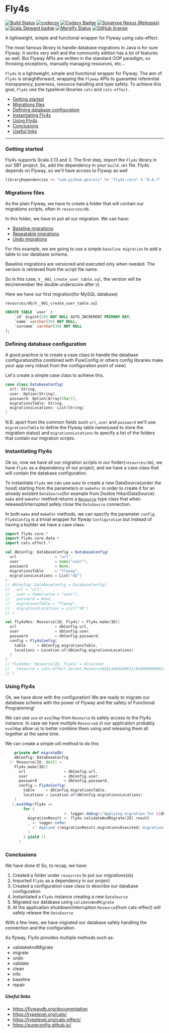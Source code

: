 # Fly4s
[![Build Status](https://github.com/geirolz/fly4s/actions/workflows/cicd.yml/badge.svg)](https://github.com/geirolz/fly4s/actions)
[![codecov](https://img.shields.io/codecov/c/github/geirolz/fly4s)](https://codecov.io/gh/geirolz/fly4s)
[![Codacy Badge](https://api.codacy.com/project/badge/Grade/db3274b55e0c4031803afb45f58d4413)](https://www.codacy.com/manual/david.geirola/fly4s?utm_source=github.com&amp;utm_medium=referral&amp;utm_content=geirolz/fly4s&amp;utm_campaign=Badge_Grade)
[![Sonatype Nexus (Releases)](https://img.shields.io/nexus/r/com.github.geirolz/fly4s-core_2.13?server=https%3A%2F%2Foss.sonatype.org)](https://mvnrepository.com/artifact/com.github.geirolz/fly4s-core)
[![Scala Steward badge](https://img.shields.io/badge/Scala_Steward-helping-blue.svg?style=flat&logo=data:image/png;base64,iVBORw0KGgoAAAANSUhEUgAAAA4AAAAQCAMAAAARSr4IAAAAVFBMVEUAAACHjojlOy5NWlrKzcYRKjGFjIbp293YycuLa3pYY2LSqql4f3pCUFTgSjNodYRmcXUsPD/NTTbjRS+2jomhgnzNc223cGvZS0HaSD0XLjbaSjElhIr+AAAAAXRSTlMAQObYZgAAAHlJREFUCNdNyosOwyAIhWHAQS1Vt7a77/3fcxxdmv0xwmckutAR1nkm4ggbyEcg/wWmlGLDAA3oL50xi6fk5ffZ3E2E3QfZDCcCN2YtbEWZt+Drc6u6rlqv7Uk0LdKqqr5rk2UCRXOk0vmQKGfc94nOJyQjouF9H/wCc9gECEYfONoAAAAASUVORK5CYII=)](https://scala-steward.org)
[![Mergify Status](https://img.shields.io/endpoint.svg?url=https://gh.mergify.io/badges/geirolz/fly4s&style=flat)](https://mergify.io)
[![GitHub license](https://img.shields.io/github/license/geirolz/fly4s)](https://github.com/geirolz/fly4s/blob/main/LICENSE)


A lightweight, simple and functional wrapper for Flyway using cats-effect.

The most famous library to handle database migrations in Java is for sure Flyway.
It works very well and the community edition has a lot of features as well.
But Flyway APIs are written in the standard OOP paradigm, so throwing exceptions, manually managing resources, etc...

`Fly4s` is a lightweight, simple and functional wrapper for Flyway.
The aim of `Fly4s` is straightforward, wrapping the `Flyway` APIs to guarantee
referential transparency, pureness, resource handling and type safety.
To achieve this goal, `Fly4s` use the typelevel libraries `cats` and `cats-effect`.

- [Getting started](#getting-started)
- [Migrations files](#migrations-files)
- [Defining database configuration](#defining-database-configuration)
- [Instantiating Fly4s](#instantiating-fly4s)
- [Using Fly4s](#using-fly4s)
- [Conclusions](#conclusions)
- [Useful links](#useful-links)
---

### Getting started
Fly4s supports Scala 2.13 and 3.
The first step, import the `Fly4s` library in our SBT project.
So, add the dependency in your `build.sbt` file.
Fly4s depends on Flyway, so we'll have access to Flyway as well

```sbt
libraryDependencies += "com.github.geirolz" %% "fly4s-core" % "0.0.7"
```

### Migrations files
As the plain Flyway, we have to create a folder that will contain our migrations scripts, often in `resources/db`.

In this folder, we have to put all our migration. We can have:
- [Baseline migrations](https://flywaydb.org/documentation/tutorials/baselineMigrations)
- [Repeatable migrations](https://flywaydb.org/documentation/tutorials/repeatable)
- [Undo migrations](https://flywaydb.org/documentation/tutorials/undo)

For this example, we are going to use a simple `baseline migration` to add a table to our database schema.

Baseline migrations are versioned and executed only when needed. The version is retrieved from the script file name.

So in this case, `V__001_create_user_table.sql`, the version will be `001`(remember the double underscore after `V`).

Here we have our first migration(for MySQL database)

`resources/db/V__001_create_user_table.sql`
```sql
CREATE TABLE `user` (
    `id` bigint(20) NOT NULL AUTO_INCREMENT PRIMARY KEY,
    `name` varchar(30) NOT NULL,
    `surname` varchar(30) NOT NULL
);
```

### Defining database configuration
A good practice is to create a case class to handle the database configuration(this combined with PureConfig 
or others
config libraries make your app very robust from the configuration point of view)

Let's create a simple case class to achieve this.
```scala
case class DatabaseConfig(
  url: String,
  user: Option[String],
  password: Option[Array[Char]],
  migrationsTable: String,
  migrationsLocations: List[String]
)
``` 

N.B. apart from the common fields such `url`, `user` and `password` we'll use: `migrationsTable` to define the
Flyway table name(used to store the migration status) and `migrationsLocations` to specify a list
of the folders that contain our migration scripts.

### Instantiating Fly4s
Ok so, now we have all our migration scripts in our folder(`resources/db`), we have `Fly4s` as a dependency 
of our project,
and we have a case class that will contain the database configuration.

To instantiate `Fly4s` we can use `make` to create a new DataSource(under the hood) starting from the parameters
or `makeFor` in order to create it for an already existent `DataSource`(for example from Doobie HikariDataSource).
`make` and `makeFor` method returns a [`Resource`](https://typelevel.org/cats-effect/docs/std/resource) type class
that when released/interrupted safely close the `DataSource` connection.

In both `make` and `makeFor` methods, we can specify the parameter `config`. `Fly4sConfig` is a trivial wrapper for
flyway `Configuration` but instead of having a builder we have a case class.

```scala
import fly4s.core.*
import fly4s.core.data.*
import cats.effect.*

val dbConfig: DatabaseConfig = DatabaseConfig(
  url                 = "url",
  user                = Some("user"),
  password            = None,
  migrationsTable     = "flyway",
  migrationsLocations = List("db")
)
// dbConfig: DatabaseConfig = DatabaseConfig(
//   url = "url",
//   user = Some(value = "user"),
//   password = None,
//   migrationsTable = "flyway",
//   migrationsLocations = List("db")
// )

val fly4sRes: Resource[IO, Fly4s] = Fly4s.make[IO](
  url                 = dbConfig.url,
  user                = dbConfig.user,
  password            = dbConfig.password,
  config = Fly4sConfig(
    table     = dbConfig.migrationsTable,
    locations = Location.of(dbConfig.migrationsLocations)
  )
)
// fly4sRes: Resource[IO, Fly4s] = Allocate(
//   resource = cats.effect.kernel.Resource$$$Lambda$9612/0x0000000802ae10c8@487532fd
// )
```

### Using Fly4s
Ok, we have done with the configuration!
We are ready to migrate our database schema with the power of Flyway and the safety of Functional Programming!

We can use `use` or `evalMap` from `Resource` to safely access to the Fly4s instance. In case we have
multiple `Resource`s in our application probably `evalMap` allow us to better combine them using and releasing
them all together at the same time.

We can create a simple util method to do this

```scala :nofail
    private def migrateDb(
    dbConfig: DatabaseConfig
  ): Resource[IO, Unit] =
    Fly4s.make[IO](
      url                 = dbConfig.url,
      user                = dbConfig.user,
      password            = dbConfig.password,
      config = Fly4sConfig(
        table     = dbConfig.migrationsTable,
        locations = Location.of(dbConfig.migrationsLocations)
    )
   ).evalMap(fly4s =>
        for {
          _               <- logger.debug(s"Applying migration for ${dbConfig.name}")
          migrationResult <- fly4s.validateAndMigrate[IO].result
          _ <- logger.info(
            s" Applied ${migrationResult.migrationsExecuted} migrations to ${dbConfig.name} database"
          )
        } yield ()
      )
```

### Conclusions
We have done it! So, to recap, we have:
1. Created a folder under `resources` to put our migrations(`db`)
2. Imported `Fly4s` as a dependency in our project
3. Created a configuration case class to describe our database configuration
4. Instantiated a `Fly4s` instance creating a new `DataSource`
5. Migrated our database using `validateAndMigrate`
6. At the application shutdown/interruption `Resource`(from cats-effect) will safely release the `DataSource`

With a few lines, we have migrated our database safely handling the connection and the configuration.

As flyway, Fly4s provides multiple methods such as:
- validateAndMigrate
- migrate
- undo
- validate
- clean
- info
- baseline
- repair


##### Useful links
- https://flywaydb.org/documentation
- https://typelevel.org/cats/
- https://typelevel.org/cats-effect/
- https://pureconfig.github.io/
